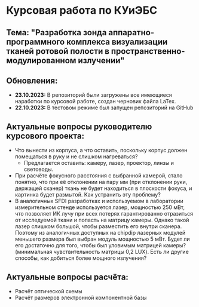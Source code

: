# Курсовая работа по КУиЭБС
## Тема: "Разработка зонда аппаратно-программного комплекса визуализации тканей ротовой полости в пространственно-модулированном излучении"

## Обновления:
- **23.10.2023:** В репозиторий были загружены все имеющиеся наработки по курсовой работе, создан черновик файла LaTex.
- **22.10.2023:** В тестовом режиме был запущен репозиторий на GitHub

## Актуальные вопросы руководителю курсового проекта:
- Что вынести из корпуса, а что оставить, поскольку корпус должен помещаться в руку и не слишком нагреваться?
  - Предлагается оставить: камеру, лазер, проектор, линзы и световоды.
- При расчёте фокусного расстояния с выбранной камерой, стало понятно, что при её отклонении на пару мм (при отклонении руки, держащей сканер) ткань не будет находиться в плоскости фокуса, и картинка будет размытой. Как устранить эту проблему?
- В аналогичных SFDI разработках и используемом в лаборатории измерительном стенде используется лазер, мощностью 250 мВт, что позволяет ИК лучу при всех потерях гарантированно отразиться от исследуемой ткани и попасть на матрицу камеры. Однако такой лазер слишком большой, чтобы разместить его внутри сканера. Поэтому из аналогичных доступных на chipdip лазерных модулей меньшего размера был выбран модуль мощностью 5 мВт. Будет ли его достаточно для того, чтобы был уловимым матрицей камеры? (минимальная чувствительность матрицы 0,2 LUX). Есть ли другие способы, как добиться более мощного излучения?

## Актуальные вопросы расчёта:
- Расчёт оптической схемы
- Расчёт размеров электронной компонентной базы
